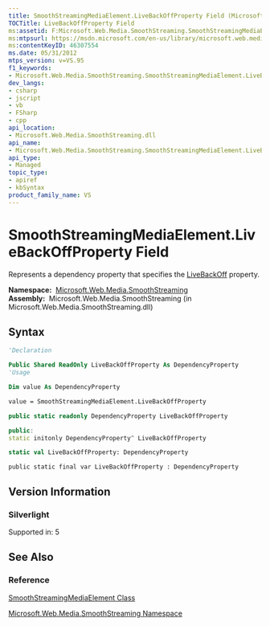 ```yaml
---
title: SmoothStreamingMediaElement.LiveBackOffProperty Field (Microsoft.Web.Media.SmoothStreaming)
TOCTitle: LiveBackOffProperty Field
ms:assetid: F:Microsoft.Web.Media.SmoothStreaming.SmoothStreamingMediaElement.LiveBackOffProperty
ms:mtpsurl: https://msdn.microsoft.com/en-us/library/microsoft.web.media.smoothstreaming.smoothstreamingmediaelement.livebackoffproperty(v=VS.95)
ms:contentKeyID: 46307554
ms.date: 05/31/2012
mtps_version: v=VS.95
f1_keywords:
- Microsoft.Web.Media.SmoothStreaming.SmoothStreamingMediaElement.LiveBackOffProperty
dev_langs:
- csharp
- jscript
- vb
- FSharp
- cpp
api_location:
- Microsoft.Web.Media.SmoothStreaming.dll
api_name:
- Microsoft.Web.Media.SmoothStreaming.SmoothStreamingMediaElement.LiveBackOffProperty
api_type:
- Managed
topic_type:
- apiref
- kbSyntax
product_family_name: VS
---
```


# SmoothStreamingMediaElement.LiveBackOffProperty Field

Represents a dependency property that specifies the [LiveBackOff](smoothstreamingmediaelement-livebackoff-property-microsoft-web-media-smoothstreaming_1.md) property.

**Namespace:**  [Microsoft.Web.Media.SmoothStreaming](microsoft-web-media-smoothstreaming-namespace_1.md)  
**Assembly:**  Microsoft.Web.Media.SmoothStreaming (in Microsoft.Web.Media.SmoothStreaming.dll)

## Syntax

```vb
'Declaration

Public Shared ReadOnly LiveBackOffProperty As DependencyProperty
'Usage

Dim value As DependencyProperty

value = SmoothStreamingMediaElement.LiveBackOffProperty
```

```csharp
public static readonly DependencyProperty LiveBackOffProperty
```

```cpp
public:
static initonly DependencyProperty^ LiveBackOffProperty
```

``` fsharp
static val LiveBackOffProperty: DependencyProperty
```

```jscript
public static final var LiveBackOffProperty : DependencyProperty
```

## Version Information

### Silverlight

Supported in: 5  

## See Also

### Reference

[SmoothStreamingMediaElement Class](smoothstreamingmediaelement-class-microsoft-web-media-smoothstreaming_1.md)

[Microsoft.Web.Media.SmoothStreaming Namespace](microsoft-web-media-smoothstreaming-namespace_1.md)

